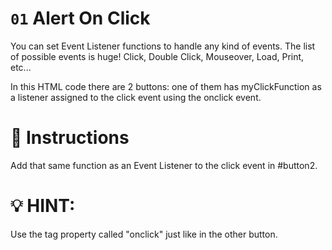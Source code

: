 # `01` Alert On Click

You can set Event Listener functions to handle any kind of events. The list of possible events is huge! Click, Double Click, Mouseover, Load, Print, etc... 

In this HTML code there are 2 buttons: one of them has myClickFunction as a listener assigned to the click event using the onclick event.

# 📝 Instructions

Add that same function as an Event Listener to the click event in #button2.

# 💡 HINT: 

Use the tag property called "onclick" just like in the other button.
